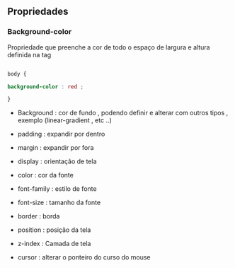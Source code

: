 ## Propriedades 

### Background-color 

<p> Propriedade que preenche a cor de todo o espaço de largura e altura definida na tag </p>

```css 

body {

background-color : red ;

}

```


* Background : cor de fundo , podendo definir e alterar com outros tipos , exemplo (linear-gradient , etc ..)

* padding : expandir por dentro 

* margin : expandir por fora 

* display : orientação de tela 

* color : cor da fonte

* font-family : estilo de fonte

* font-size : tamanho da fonte

* border : borda

* position : posição da tela 

* z-index : Camada de tela  

* cursor : alterar o ponteiro do curso do mouse 









